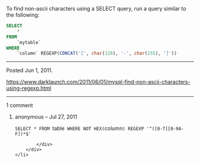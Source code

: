 To find non-ascii characters using a SELECT query, run a query similar to the following:

```sql
SELECT
    *
FROM
    `mytable`
WHERE
    `column` REGEXP(CONCAT('[', char(128), '-', char(255), ']'))
```

---

Posted Jun 1, 2011.

https://www.darklaunch.com/2011/06/01/mysql-find-non-ascii-characters-using-regexp.html

---

1 comment

<ol>
    <li>
        <div>
            anonymous &ndash; Jul 27, 2011
            <div>

`SELECT * FROM `table` WHERE NOT HEX(`column`) REGEXP '^([0-7][0-9A-F])*$'`

            </div>
        </div>
    </li>
</ol>
